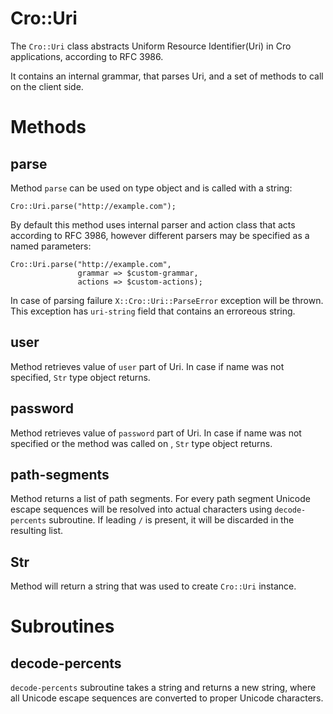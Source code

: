 # Cro::Uri

The `Cro::Uri` class abstracts Uniform Resource Identifier(Uri) in Cro
applications, according to RFC 3986.

It contains an internal grammar, that parses Uri, and a set of methods
to call on the client side.

# Methods

## parse

Method `parse` can be used on type object and is called with a string:

    Cro::Uri.parse("http://example.com");

By default this method uses internal parser and action class that acts
according to RFC 3986, however different parsers may be specified as a
named parameters:

    Cro::Uri.parse("http://example.com",
                   grammar => $custom-grammar,
                   actions => $custom-actions);

In case of parsing failure `X::Cro::Uri::ParseError` exception will be
thrown. This exception has `uri-string` field that contains an
erroreous string.

## user

Method retrieves value of `user` part of Uri. In case if name was not
specified, `Str` type object returns.

## password

Method retrieves value of `password` part of Uri. In case if name was
not specified or the method was called on , `Str` type object returns.

## path-segments

Method returns a list of path segments. For every path segment Unicode
escape sequences will be resolved into actual characters using
`decode-percents` subroutine. If leading `/` is present, it will be
discarded in the resulting list.

## Str

Method will return a string that was used to create `Cro::Uri`
instance.

# Subroutines

## decode-percents

`decode-percents` subroutine takes a string and returns a new string,
where all Unicode escape sequences are converted to proper Unicode
characters.
